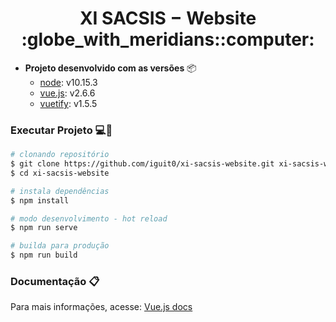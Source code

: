<h1 align="center">XI SACSIS − Website :globe_with_meridians::computer:</h1>

- **Projeto desenvolvido com as versões** :package:
   - [node](https://nodejs.org/en/): v10.15.3
   - [vue.js](https://vuejs.org/): v2.6.6
   - [vuetify](https://vuetifyjs.com/): v1.5.5

### Executar Projeto :computer::wrench:

``` bash
# clonando repositório
$ git clone https://github.com/iguit0/xi-sacsis-website.git xi-sacsis-website
$ cd xi-sacsis-website

# instala dependências
$ npm install

# modo desenvolvimento - hot reload
$ npm run serve

# builda para produção
$ npm run build
```

### Documentação :clipboard:

Para mais informações, acesse: [Vue.js docs](https://vuejs.org/v2/guide/)
